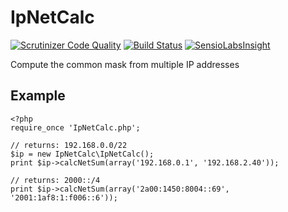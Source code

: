 # IpNetCalc

[![Scrutinizer Code Quality](https://scrutinizer-ci.com/g/CyberLine/IpNetCalc/badges/quality-score.png?b=master)](https://scrutinizer-ci.com/g/CyberLine/IpNetCalc/?branch=master)
[![Build Status](https://scrutinizer-ci.com/g/CyberLine/IpNetCalc/badges/build.png?b=master)](https://scrutinizer-ci.com/g/CyberLine/IpNetCalc/build-status/master)
[![SensioLabsInsight](https://insight.sensiolabs.com/projects/fcf93f3d-d66c-4a82-b7bf-dd317ee9b15c/mini.png)](https://insight.sensiolabs.com/projects/fcf93f3d-d66c-4a82-b7bf-dd317ee9b15c)
    
Compute the common mask from multiple IP addresses

## Example

	<?php
	require_once 'IpNetCalc.php';

	// returns: 192.168.0.0/22
	$ip = new IpNetCalc\IpNetCalc();
	print $ip->calcNetSum(array('192.168.0.1', '192.168.2.40'));

	// returns: 2000::/4
	print $ip->calcNetSum(array('2a00:1450:8004::69', '2001:1af8:1:f006::6'));
